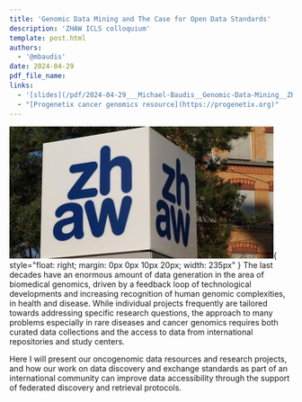 ```yaml
---
title: 'Genomic Data Mining and The Case for Open Data Standards'
description: 'ZHAW ICLS colloquium'
template: post.html 
authors:
  - '@mbaudis'
date: 2024-04-29
pdf_file_name:
links:
  - '[slides](/pdf/2024-04-29___Michael-Baudis__Genomic-Data-Mining__ZHAW-ICLS-colloquium.key)'
  - "[Progenetix cancer genomics resource](https://progenetix.org)"
---
```


![ZHAW logo](/img/ZHAW-Winterthur-image-470x235.jpg){ style="float: right; margin: 0px 0px 10px 20px; width: 235px" }
The last decades have an enormous amount of data generation in the area of biomedical genomics, driven by a feedback loop of technological developments and increasing recognition of human genomic complexities, in health and disease. While individual projects frequently are tailored towards addressing specific research questions, the approach to many problems especially in rare diseases and cancer genomics requires both curated data collections and the access to data from international repositories and study centers.

Here I will present our oncogenomic data resources and research projects, and how our work on data discovery and exchange standards as part of an international community can improve data accessibility through the support of federated discovery and retrieval protocols.
